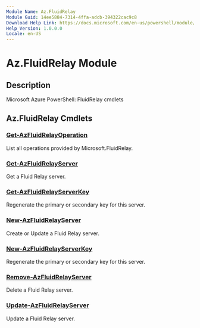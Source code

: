```yaml
---
Module Name: Az.FluidRelay
Module Guid: 14ee5884-7314-4ffa-adcb-394322cac9c8
Download Help Link: https://docs.microsoft.com/en-us/powershell/module/az.fluidrelay
Help Version: 1.0.0.0
Locale: en-US
---
```


# Az.FluidRelay Module
## Description
Microsoft Azure PowerShell: FluidRelay cmdlets

## Az.FluidRelay Cmdlets
### [Get-AzFluidRelayOperation](Get-AzFluidRelayOperation.md)
List all operations provided by Microsoft.FluidRelay.

### [Get-AzFluidRelayServer](Get-AzFluidRelayServer.md)
Get a Fluid Relay server.

### [Get-AzFluidRelayServerKey](Get-AzFluidRelayServerKey.md)
Regenerate the primary or secondary key for this server.

### [New-AzFluidRelayServer](New-AzFluidRelayServer.md)
Create or Update a Fluid Relay server.

### [New-AzFluidRelayServerKey](New-AzFluidRelayServerKey.md)
Regenerate the primary or secondary key for this server.

### [Remove-AzFluidRelayServer](Remove-AzFluidRelayServer.md)
Delete a Fluid Relay server.

### [Update-AzFluidRelayServer](Update-AzFluidRelayServer.md)
Update a Fluid Relay server.

